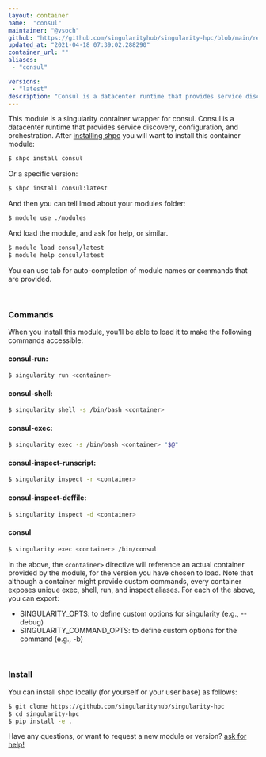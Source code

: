 ```yaml
---
layout: container
name:  "consul"
maintainer: "@vsoch"
github: "https://github.com/singularityhub/singularity-hpc/blob/main/registry/consul/container.yaml"
updated_at: "2021-04-18 07:39:02.288290"
container_url: ""
aliases:
 - "consul"

versions:
 - "latest"
description: "Consul is a datacenter runtime that provides service discovery, configuration, and orchestration."
---
```


This module is a singularity container wrapper for consul.
Consul is a datacenter runtime that provides service discovery, configuration, and orchestration.
After [installing shpc](#install) you will want to install this container module:

```bash
$ shpc install consul
```

Or a specific version:

```bash
$ shpc install consul:latest
```

And then you can tell lmod about your modules folder:

```bash
$ module use ./modules
```

And load the module, and ask for help, or similar.

```bash
$ module load consul/latest
$ module help consul/latest
```

You can use tab for auto-completion of module names or commands that are provided.

<br>

### Commands

When you install this module, you'll be able to load it to make the following commands accessible:

#### consul-run:

```bash
$ singularity run <container>
```

#### consul-shell:

```bash
$ singularity shell -s /bin/bash <container>
```

#### consul-exec:

```bash
$ singularity exec -s /bin/bash <container> "$@"
```

#### consul-inspect-runscript:

```bash
$ singularity inspect -r <container>
```

#### consul-inspect-deffile:

```bash
$ singularity inspect -d <container>
```


#### consul
       
```bash
$ singularity exec <container> /bin/consul
```



In the above, the `<container>` directive will reference an actual container provided
by the module, for the version you have chosen to load. Note that although a container
might provide custom commands, every container exposes unique exec, shell, run, and
inspect aliases. For each of the above, you can export:

 - SINGULARITY_OPTS: to define custom options for singularity (e.g., --debug)
 - SINGULARITY_COMMAND_OPTS: to define custom options for the command (e.g., -b)

<br>
  
### Install

You can install shpc locally (for yourself or your user base) as follows:

```bash
$ git clone https://github.com/singularityhub/singularity-hpc
$ cd singularity-hpc
$ pip install -e .
```

Have any questions, or want to request a new module or version? [ask for help!](https://github.com/singularityhub/singularity-hpc/issues)